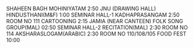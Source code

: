 SHAHEEN BAGH
MOHINIYATAM 
2:50
JNU (DRAWING HALL)
HINDUSTHANI(M&F) 
1:00
SEMINAR HALL-1
KADHAPRASANGAM 
2:50
ROOM NO 111
CARTOONING
2:15
JAMIA (NEAR CANTEEN)
FOLK SONG GROUP(MAL)
02:50
SEMINAR HALL-2
RECITATION(MAL)
2:30
ROOM NO 114
AKSHARASLOGAM(ARABIC) 
2:30
ROOM NO 110/108/105
FOOD FEST 
10:00